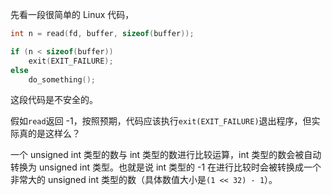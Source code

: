 先看一段很简单的 Linux 代码，

```c++
int n = read(fd, buffer, sizeof(buffer));

if (n < sizeof(buffer))
    exit(EXIT_FAILURE);
else
    do_something();
```
这段代码是不安全的。

假如`read`返回 -1，按照预期，代码应该执行`exit(EXIT_FAILURE)`退出程序，但实际真的是这样么？

一个 unsigned int 类型的数与 int 类型的数进行比较运算，int 类型的数会被自动转换为 unsigned int 类型。也就是说 int 类型的 -1 在进行比较时会被转换成一个非常大的 unsigned int 类型的数（具体数值大小是`(1 << 32) - 1`）。